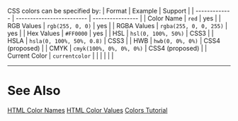 
CSS colors can be specified by:
| Format        | Example                   | Support          |
| ------------- | ------------------------- | ---------------- |
| Color Name    | `red`                     | yes              |
| RGB Values    | `rgb(255, 0, 0)`          | yes              |
| RGBA Values   | `rgba(255, 0, 0, 255)`    | yes              |
| Hex Values    | `#FF0000`                 | yes              |
| HSL           | `hsl(0, 100%, 50%)`       | CSS3             |
| HSLA          | `hsla(0, 100%, 50%, 0.8)` | CSS3             |
| HWB           | `hwb(0, 0%, 0%)`          | CSS4 (proposed) |
| CMYK          | `cmyk(100%, 0%, 0%, 0%)`  | CSS4 (proposed)                 |
| Current Color | `currentcolor`            |                  |
|               |                           |                  |

----
# See Also
[HTML Color Names](https://www.w3schools.com/colors/colors_names.asp)
[HTML Color Values](https://www.w3schools.com/colors/colors_hex.asp)
[Colors Tutorial](https://www.w3schools.com/colors/default.asp)

